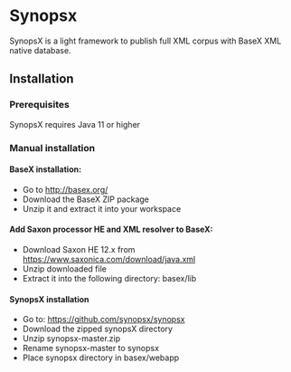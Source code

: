 

# Synopsx


SynopsX is a light framework to publish full XML corpus with BaseX XML native database.

## Installation

### Prerequisites
SynopsX requires Java 11 or higher

### Manual installation

#### BaseX installation:

* Go to http://basex.org/
* Download the BaseX ZIP package
* Unzip it and extract it into your workspace

#### Add Saxon processor HE and XML resolver to BaseX:
* Download Saxon HE 12.x from https://www.saxonica.com/download/java.xml
* Unzip downloaded file
* Extract it into the following directory: basex/lib


#### SynopsX installation

* Go to: https://github.com/synopsx/synopsx
* Download the zipped synopsX directory
* Unzip synopsx-master.zip
* Rename synopsx-master to synopsx
* Place synopsx directory in basex/webapp
